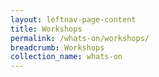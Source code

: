 ```yaml
---
layout: leftnav-page-content
title: Workshops
permalink: /whats-on/workshops/
breadcrumb: Workshops
collection_name: whats-on
---
```

